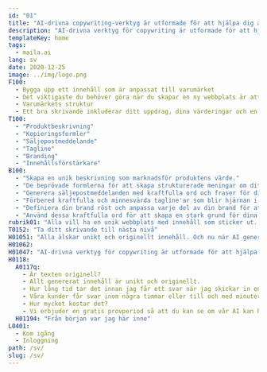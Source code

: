 ```yaml
---
id: "01"
title: "AI-drivna copywriting-verktyg är utformade för att hjälpa dig att skriva mer intressant"
description: "AI-drivna verktyg för copywriting är utformade för att hjälpa dig att skriva mer intressant"
templateKey: home
tags:
  - maila.ai
lang: sv
date: 2020-12-25
image: ../img/logo.png
F100:
  - Bygga upp ett innehåll som är anpassat till varumärket
  - Det viktigaste du behöver göra när du skapar en ny webbplats är att se till att varumärkets röst är konsekvent och tydlig i allt innehåll. Vi vet vilka ord som väger tungt hos din publik. Om din röst inte stämmer överens med det innehåll du skapar för dem kommer de inte att kunna ta till sig vad du säger, så se till att bygga lämpligt varumärkesinnehåll och se till att varje innehåll du skapar har en tydlig röst.
  - Varumärkets struktur
  - Ett bra skrivande inkluderar ditt uppdrag, dina värderingar och en konsekvent visuell stil som kopplar till dina kunder. Ett bra varumärkesbyggande talar om dina varumärkesstyrkor samt om dina svagheter på marknaden och hur ditt varumärke kan erbjuda en lösning. Dina varumärkesval kan förändras beroende på din specifika bransch och de beslut du fattar om din differentiering, innovation och framtid.
T100:
  - "Produktbeskrivning"
  - "Kopieringsformler"
  - "Säljepostmeddelande"
  - "Tagline"
  - "Branding"
  - "Innehållsförstärkare"
B100: 
  - "Skapa en unik beskrivning som marknadsför produktens värde."
  - "De beprövade formlerna för att skapa strukturerade meningar om ditt produkt."
  - "Generera säljepostmeddelanden med kraftfulla ord och fraser för ditt produkt."
  - "Förbered kraftfulla och minnesvärda tagline'ar som blir hjärnan i din brand."
  - "Definiera din brand röst och anpassa varje del av din brand för att visa dess styrkor och värden."
  - "Använd dessa kraftfulla ord för att skapa en stark grund för dina innehållsplatser."
rubrik01: "Alla vill ha en unik webbplats med innehåll som sticker ut. Men att skapa en unik kopia för din webbplats på egen hand är inte bara tidskrävande utan kräver också expertkunskaper som skrivande, redigering och logiskt tänkande. maila.ai är en revolutionerande AI-driven copy editing-plattform som använder en maskininlärningsalgoritm för att skapa en perfekt produktbeskrivning, tagline eller etc för ditt varumärke. Det är som att ha ett copywritingteam i din hand."
T0152: "Ta ditt skrivande till nästa nivå"
H01051: "Alla älskar unikt och originellt innehåll. Och nu när AI genererar originalinnehåll för din webbplats är det lättare att sticka ut från dina konkurrenter."
H01062:
H01047: "AI-drivna verktyg för copywriting är utformade för att hjälpa dig att skriva mer intressant."
H0118:
  A0117q:
    - Är texten originell?
    - Allt genererat innehåll är unikt och originellt.
    - Hur lång tid tar det innan jag får ett svar när jag skickar in en förfrågan?
    - Våra kunder får svar inom några timmar eller till och med minuter.
    - Hur mycket kostar det?
    - Vi erbjuder en gratis provperiod så att du kan se om vår AI kan hjälpa dig att producera bra innehåll.
  H01194: "Från början var jag här inne"
L0401:
  - Kom igång
  - Inloggning
path: /sv/
slug: /sv/
---
```

